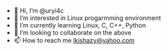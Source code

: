 - 👋 Hi, I’m @uryi4c
- 👀 I’m interested in Linux progarmming environment
- 🌱 I’m currently learning Linux, C, C++, Python 
- 💞️ I’m looking to collaborate on the above
- 📫 How to reach me lkishazy@yahoo.com

<!---
uryi4c/uryi4c is a ✨ special ✨ repository because its `README.md` (this file) appears on your GitHub profile.
You can click the Preview link to take a look at your changes.
--->

